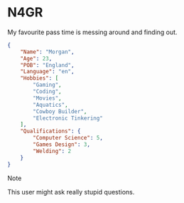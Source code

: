 # N4GR
My favourite pass time is messing around and finding out.

```json
{
    "Name": "Morgan",
    "Age": 23,
    "POB": "England",
    "Language": "en",
    "Hobbies": [
        "Gaming",
        "Coding",
        "Movies",
        "Aquatics",
        "Cowboy Builder", 
        "Electronic Tinkering"
    ],
    "Qualifications": {
        "Computer Science": 5,
        "Games Design": 3,
        "Welding": 2
    } 
}
```

> [!NOTE]
> This user might ask really stupid questions. 
